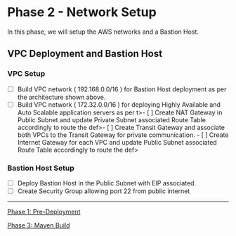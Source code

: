 # Phase 2 - Network Setup
In this phase, we will setup the AWS networks and a Bastion Host.

## VPC Deployment and Bastion Host

### VPC Setup
- [ ] Build VPC network ( 192.168.0.0/16 ) for Bastion Host deployment as per the architecture shown above.
- [ ] Build VPC network ( 172.32.0.0/16 ) for deploying Highly Available and Auto Scalable application servers as per t>- [ ] Create NAT Gateway in Public Subnet and update Private Subnet associated Route Table accordingly to route the def>- [ ] Create Transit Gateway and associate both VPCs to the Transit Gateway  for private communication.                 - [ ] Create Internet Gateway for each VPC and update Public Subnet associated Route Table accordingly to route the def>                                                                                                                        

### Bastion Host Setup
- [ ] Deploy Bastion Host in the Public Subnet with EIP associated.
- [ ] Create Security Group allowing port 22 from public internet

---

[Phase 1: Pre-Deployment](/docs/1-pre-deployment.md)

[Phase 3: Maven Build](/docs/maven-build.md)
